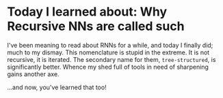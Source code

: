 #  Today I learned about: Why Recursive NNs are called such 
 
I've been meaning to read about RNNs for a while, and today I finally did; much to my dismay. This nomenclature is stupid in the extreme. It is not recursive, it is iterated. The secondary name for them, `tree-structured`, is significantly better. Whence my shed full of tools in need of sharpening gains another axe. 
 
...and now, you've learned that too!

